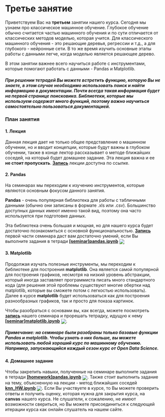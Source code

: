 
# Третье занятие
Приветствуем Вас на **третьем** занятии нашего курса. Сегодня мы узнаем про классическое машинное обучение. Глубокое обучение обычно считается частью машинного обучения и по сути отличается от классических методов моделью, которая учится. Для классического машинного обучения - это решающие деревья, регрессии и т.д., а для глубокого - нейронные сети. В то же время изучить основные этапы работы с данными легче, когда моделью является решающее дерево.

В этом занятии важнее всего научиться работе с инструментами, которые помогают работать с данными - Pandas и Matplotlib.

##### При решении тетрадей Вы можете встретить функцию, которую Вы не знаете, в этом случае необходимо использовать поиск и найти информацию в документации. Почти всегда такая информация будет на первой странице поисковика. Библиотеки, которые мы используем содержат много функций, поэтому важно научиться самостоятельно пользоваться документацией.

### План занятия
#### 1.  Лекция
Данная лекция дает не только общее представление о машинном обучении, но и вводит концепции, которые будут важны в глубоком обучении, также в конце лектор рассказывает о методе ближайших соседей, на который будет домашнее задание. Эта лекция важна и ее **не стоит пропускать**. [**Запись**](https://www.youtube.com/watch?v=JSeo5mYmpuU) лекции доступна по ссылке.

#### 2. Pandas
На семинарах мы переходим к изучению инструментов, которые являются основным фокусом данного занятия. 

**Pandas** - очень популярная библиотека для работы с табличными данными (обычно они записаны  в формате .xls или .csv). Большинство доступных данных имеют именно такой вид, поэтому она часто используется при подготовке данных. 
	
Эта библиотека очень большая и мощная, но для нашего курса будет достаточно познакомиться с основной функциональностью. [**Запись**](https://www.youtube.com/watch?v=-MZgt5pTS4g) первой части семинара даст вам достаточно умений, если Вы выполните задания в тетради [**[seminar]pandas.ipynb**](./[seminar]pandas.ipynb) [<img src="https://colab.research.google.com/assets/colab-badge.svg" align="center">](https://colab.research.google.com/github/jantic/DeOldify/blob/master/DeOldify_colab.ipynb) 

#### 3. Matplotlib
Продолжая изучать полезные инструменты, мы переходим к библиотеке для построения **matplotlib**. Она является самой популярной для построения графиков, несмотря на низкий уровень абстракции, который иногда заставляет программиста писать много стандартного кода (для решения этой проблемы существуют многие обертки над matplotlib, которые вы сможете потом с легкостью использовать). Далее в курсе **matplotlib** будет использоваться как для построения разнообразных графиков, так и просто для показа картинок.

Чтобы разобраться с основами вы, как всегда, можете посмотреть [**запись**](https://www.youtube.com/watch?v=-MZgt5pTS4g) нашего семинара и прорешать тетрадку, идущую к нему [**[seminar]matplotlib.ipynb**](./[seminar]matplotlib.ipynb)   [<img src="https://colab.research.google.com/assets/colab-badge.svg" align="center">](https://colab.research.google.com/github/jantic/DeOldify/blob/master/DeOldify_colab.ipynb). 

##### Примечание: на семинаре были разобраны только базовые функции Pandas и matplotlib. Чтобы узнать о них больше, вы можете использовать любой хороший курс по машинному обучению. Например, запускающийся каждый сезон курс от Open Data Science. 

#### 4. Домашнее задание
Чтобы закрепить навыки, полученные на семинаре выполните задания в тетради [**[homework]pandas.ipynb**](./[homework]pandas.ipynb) [<img src="https://colab.research.google.com/assets/colab-badge.svg" align="center">](https://colab.research.google.com/github/jantic/DeOldify/blob/master/DeOldify_colab.ipynb). Также стоит выполнить задание на тему, объясненную на лекции - метод ближайших соседей [**knn_HW.ipynb**](./knn_HW.ipynb) [<img src="https://colab.research.google.com/assets/colab-badge.svg" align="center">](https://colab.research.google.com/github/jantic/DeOldify/blob/master/DeOldify_colab.ipynb).  Если Вы участвуете в курсе, то  Вы можете проверить ответы и получить оценку, которая нужна для закрытия курса, на **canvas** нашего курса. Не слушатели, к сожалению, не имеют возможности свериться, но Вы можете присоединиться к следующей итерации курса как онлайн слушатель на нашем сайте.
